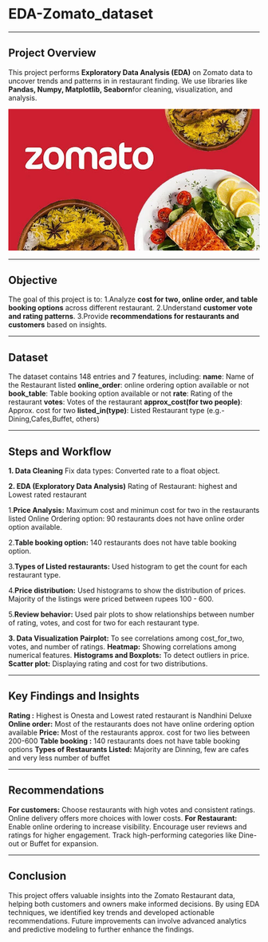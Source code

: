 # EDA-Zomato_dataset  

---

## Project Overview
This project performs **Exploratory Data Analysis (EDA)** on Zomato data to uncover trends and patterns in in restaurant finding. We use libraries like **Pandas, Numpy, Matplotlib, Seaborn**for cleaning, visualization, and analysis. 

![](https://github.com/Saswati-18/EDA-Zomato_dataset/blob/main/zomato.jpg)

---

## Objective
The goal of this project is to:
1.Analyze **cost for two, online order, and table booking options** across different restaurant.
2.Understand **customer vote and rating patterns**.
3.Provide **recommendations for restaurants and customers** based on insights.

---

## Dataset
The dataset contains 148 entries and 7 features, including:
**name**: Name of the Restaurant listed
**online_order**: online ordering option available or not
**book_table**: Table booking option available or not
**rate**: Rating of the restaurant 
**votes**: Votes of the restaurant
**approx_cost(for two people)**: Approx. cost for two
**listed_in(type)**: Listed Restaurant type (e.g.-Dining,Cafes,Buffet, others)

---

## Steps and Workflow
**1. Data Cleaning**
Fix data types: Converted rate to a float object.

**2. EDA (Exploratory Data Analysis)**
Rating of Restaurant:
highest and Lowest rated restaurant

 1.**Price Analysis:** 
Maximum cost and minimun cost for two in the restaurants listed 
Online Ordering option:
90 restaurants does not have online order option available.

 2.**Table booking option:**
140 restaurants does not have table booking option.

 3.**Types of Listed restaurants:**
Used histogram to get the count for each restaurant type.

 4.**Price distribution:**
Used histograms to show the distribution of prices.
Majority of the listings were priced between rupees 100 - 600.

 5.**Review behavior:**
Used pair plots to show relationships between number of rating, votes, and cost for two for each restaurant type.

**3. Data Visualization**
**Pairplot:** To see correlations among cost_for_two, votes, and number of ratings.
**Heatmap:** Showing correlations among numerical features.
**Histograms and Boxplots:** To detect outliers in price.
**Scatter plot:** Displaying rating and cost for two distributions.

---

## Key Findings and Insights
**Rating :**
Highest is Onesta and Lowest rated restaurant is Nandhini Deluxe
**Online order:**
Most of the restaurants does not have online ordering option available 
**Price:**
Most of the restaurants approx. cost for two lies between 200-600
**Table booking :**
140 restaurants does not have table booking options
**Types of Restaurants Listed:**
Majority are Dinning, few are cafes and very less number of buffet 

---

## Recommendations
**For customers:**
Choose restaurants with high votes and consistent ratings.
Online delivery offers more choices with lower costs.
**For Restaurant:**
Enable online ordering to increase visibility.
Encourage user reviews and ratings for higher engagement.
Track high-performing categories like Dine-out or Buffet for expansion.

---

## Conclusion
This project offers valuable insights into the Zomato Restaurant data, helping both customers and owners make informed decisions. By using EDA techniques, we identified key trends and developed actionable recommendations. Future improvements can involve advanced analytics and predictive modeling to further enhance the findings.
